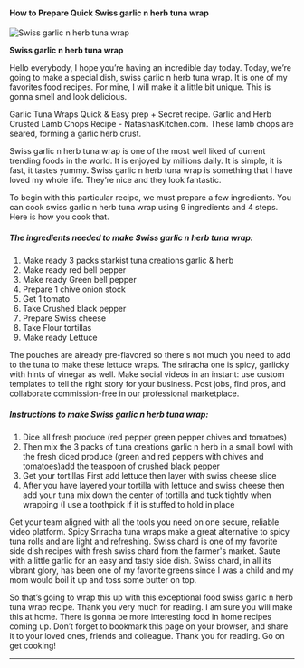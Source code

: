            

#### How to Prepare Quick Swiss garlic n herb tuna wrap

![Swiss garlic n herb tuna wrap](https://img-global.cpcdn.com/recipes/57715b9a79170e7c/751x532cq70/swiss-garlic-n-herb-tuna-wrap-recipe-main-photo.jpg)

**Swiss garlic n herb tuna wrap**

Hello everybody, I hope you’re having an incredible day today. Today, we’re going to make a special dish, swiss garlic n herb tuna wrap. It is one of my favorites food recipes. For mine, I will make it a little bit unique. This is gonna smell and look delicious.

Garlic Tuna Wraps Quick & Easy prep + Secret recipe. Garlic and Herb Crusted Lamb Chops Recipe - NatashasKitchen.com. These lamb chops are seared, forming a garlic herb crust.

Swiss garlic n herb tuna wrap is one of the most well liked of current trending foods in the world. It is enjoyed by millions daily. It is simple, it is fast, it tastes yummy. Swiss garlic n herb tuna wrap is something that I have loved my whole life. They’re nice and they look fantastic.

To begin with this particular recipe, we must prepare a few ingredients. You can cook swiss garlic n herb tuna wrap using 9 ingredients and 4 steps. Here is how you cook that.

##### The ingredients needed to make Swiss garlic n herb tuna wrap:

1.  Make ready 3 packs starkist tuna creations garlic & herb
2.  Make ready red bell pepper
3.  Make ready Green bell pepper
4.  Prepare 1 chive onion stock
5.  Get 1 tomato
6.  Take Crushed black pepper
7.  Prepare Swiss cheese
8.  Take Flour tortillas
9.  Make ready Lettuce

The pouches are already pre-flavored so there's not much you need to add to the tuna to make these lettuce wraps. The sriracha one is spicy, garlicky with hints of vinegar as well. Make social videos in an instant: use custom templates to tell the right story for your business. Post jobs, find pros, and collaborate commission-free in our professional marketplace.

##### Instructions to make Swiss garlic n herb tuna wrap:

1.  Dice all fresh produce (red pepper green pepper chives and tomatoes)
2.  Then mix the 3 packs of tuna creations garlic n herb in a small bowl with the fresh diced produce (green and red peppers with chives and tomatoes)add the teaspoon of crushed black pepper
3.  Get your tortillas First add lettuce then layer with swiss cheese slice
4.  After you have layered your tortilla with lettuce and swiss cheese then add your tuna mix down the center of tortilla and tuck tightly when wrapping (I use a toothpick if it is stuffed to hold in place

Get your team aligned with all the tools you need on one secure, reliable video platform. Spicy Sriracha tuna wraps make a great alternative to spicy tuna rolls and are light and refreshing. Swiss chard is one of my favorite side dish recipes with fresh swiss chard from the farmer's market. Saute with a little garlic for an easy and tasty side dish. Swiss chard, in all its vibrant glory, has been one of my favorite greens since I was a child and my mom would boil it up and toss some butter on top.

So that’s going to wrap this up with this exceptional food swiss garlic n herb tuna wrap recipe. Thank you very much for reading. I am sure you will make this at home. There is gonna be more interesting food in home recipes coming up. Don’t forget to bookmark this page on your browser, and share it to your loved ones, friends and colleague. Thank you for reading. Go on get cooking!

* * *